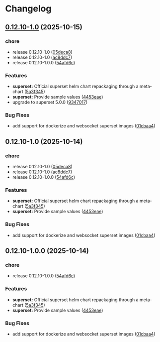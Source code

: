 # Changelog

## [0.12.10-1.0](https://github.com/idirze/okdp-superset/compare/helm-okdp-superset/v0.12.10-1.0...helm-okdp-superset/v0.12.10-1.0) (2025-10-15)


### chore

* release 0.12.10-1.0 ([05deca8](https://github.com/idirze/okdp-superset/commit/05deca839c5212739b0b0dd219c9d22e40c24d90))
* release 0.12.10-1.0 ([ac8ddc7](https://github.com/idirze/okdp-superset/commit/ac8ddc7c52d071b382eae897b6e9e69eadc34048))
* release 0.12.10-1.0.0 ([54afd6c](https://github.com/idirze/okdp-superset/commit/54afd6c19c373bf301efbec3fa05f30904033ed0))


### Features

* **superset:** Official superset helm chart repackaging through a meta-chart ([5a3f345](https://github.com/idirze/okdp-superset/commit/5a3f34519a53737f98846e20c4235f0ae14f7874))
* **superset:** Provide sample values ([4453eae](https://github.com/idirze/okdp-superset/commit/4453eae1e3d4804f442fcdeb6a4ada27757024f9))
* upgrade to superset 5.0.0 ([9347017](https://github.com/idirze/okdp-superset/commit/934701785299ddcaf93c9b1048fe25e813b6ac30))


### Bug Fixes

* add support for dockerize and websocket superset images ([01cbaa4](https://github.com/idirze/okdp-superset/commit/01cbaa450d40c6ac3e848942ae0c25a84045fa8f))

## 0.12.10-1.0 (2025-10-14)


### chore

* release 0.12.10-1.0 ([05deca8](https://github.com/OKDP/okdp-superset/commit/05deca839c5212739b0b0dd219c9d22e40c24d90))
* release 0.12.10-1.0 ([ac8ddc7](https://github.com/OKDP/okdp-superset/commit/ac8ddc7c52d071b382eae897b6e9e69eadc34048))
* release 0.12.10-1.0.0 ([54afd6c](https://github.com/OKDP/okdp-superset/commit/54afd6c19c373bf301efbec3fa05f30904033ed0))


### Features

* **superset:** Official superset helm chart repackaging through a meta-chart ([5a3f345](https://github.com/OKDP/okdp-superset/commit/5a3f34519a53737f98846e20c4235f0ae14f7874))
* **superset:** Provide sample values ([4453eae](https://github.com/OKDP/okdp-superset/commit/4453eae1e3d4804f442fcdeb6a4ada27757024f9))


### Bug Fixes

* add support for dockerize and websocket superset images ([01cbaa4](https://github.com/OKDP/okdp-superset/commit/01cbaa450d40c6ac3e848942ae0c25a84045fa8f))

## 0.12.10-1.0.0 (2025-10-14)


### chore

* release 0.12.10-1.0.0 ([54afd6c](https://github.com/OKDP/okdp-superset/commit/54afd6c19c373bf301efbec3fa05f30904033ed0))


### Features

* **superset:** Official superset helm chart repackaging through a meta-chart ([5a3f345](https://github.com/OKDP/okdp-superset/commit/5a3f34519a53737f98846e20c4235f0ae14f7874))
* **superset:** Provide sample values ([4453eae](https://github.com/OKDP/okdp-superset/commit/4453eae1e3d4804f442fcdeb6a4ada27757024f9))


### Bug Fixes

* add support for dockerize and websocket superset images ([01cbaa4](https://github.com/OKDP/okdp-superset/commit/01cbaa450d40c6ac3e848942ae0c25a84045fa8f))
